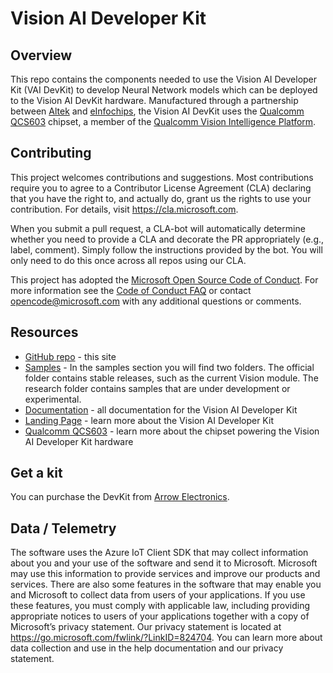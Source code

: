 # Vision AI Developer Kit

## Overview

This repo contains the components needed to use the Vision AI Developer Kit (VAI DevKit) to develop Neural Network models which can be deployed to the Vision AI DevKit hardware. Manufactured through a partnership between [Altek](http://www.altek.com.tw/en-global/news/detail/127) and [eInfochips](https://www.einfochips.com/partnerships-and-alliances/digital-partnerships/microsoft/), the Vision AI DevKit uses the [Qualcomm QCS603](https://www.qualcomm.com/products/vision-intelligence-300-platform) chipset, a member of the [Qualcomm Vision Intelligence Platform](https://developer.qualcomm.com/hardware/vertical-platforms/vision-intelligence-platform).

## Contributing

This project welcomes contributions and suggestions. Most contributions require you to agree to a Contributor License Agreement (CLA) declaring that you have the right to, and actually do, grant us the rights to use your contribution. For details, visit <https://cla.microsoft.com>.

When you submit a pull request, a CLA-bot will automatically determine whether you need to provide a CLA and decorate the PR appropriately (e.g., label, comment). Simply follow the instructions provided by the bot. You will only need to do this once across all repos using our CLA.

This project has adopted the [Microsoft Open Source Code of Conduct](https://opensource.microsoft.com/codeofconduct/). For more information see the [Code of Conduct FAQ](https://opensource.microsoft.com/codeofconduct/faq/) or contact [opencode@microsoft.com](mailto:opencode@microsoft.com) with any additional questions or comments.

## Resources

* [GitHub repo](https://github.com/Microsoft/vision-ai-developer-kit) - this site
* [Samples](https://github.com/microsoft/vision-ai-developer-kit/tree/master/samples) - In the samples section you will find two folders.  The official folder contains stable releases, such as the current Vision module.  The research folder contains samples that are under development or experimental.
* [Documentation](https://aka.ms/VAIDKGetStarted) - all documentation for the Vision AI Developer Kit
* [Landing Page](https://aka.ms/VisionAIDevKit) - learn more about the Vision AI Developer Kit
* [Qualcomm QCS603](https://www.qualcomm.com/products/vision-intelligence-300-platform) - learn more about the chipset powering the Vision AI Developer Kit hardware

## Get a kit

You can purchase the DevKit from [Arrow Electronics](https://www.arrow.com/en/products/eic-ms-vision-500/einfochips-limited).

## Data / Telemetry

The software uses the Azure IoT Client SDK that may collect information about you and your use of the software and send it to Microsoft. Microsoft may use this information to provide services and improve our products and services. There are also some features in the software that may enable you and Microsoft to collect data from users of your applications. If you use these features, you must comply with applicable law, including providing appropriate notices to users of your applications together with a copy of Microsoft’s privacy statement. Our privacy statement is located at <https://go.microsoft.com/fwlink/?LinkID=824704>. You can learn more about data collection and use in the help documentation and our privacy statement.
